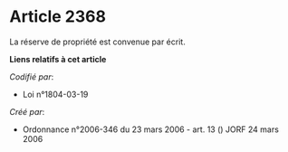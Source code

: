 # Article 2368

La réserve de propriété est convenue par écrit.

**Liens relatifs à cet article**

_Codifié par_:

  - Loi n°1804-03-19

_Créé par_:

  - Ordonnance n°2006-346 du 23 mars 2006 - art. 13 () JORF 24 mars 2006
